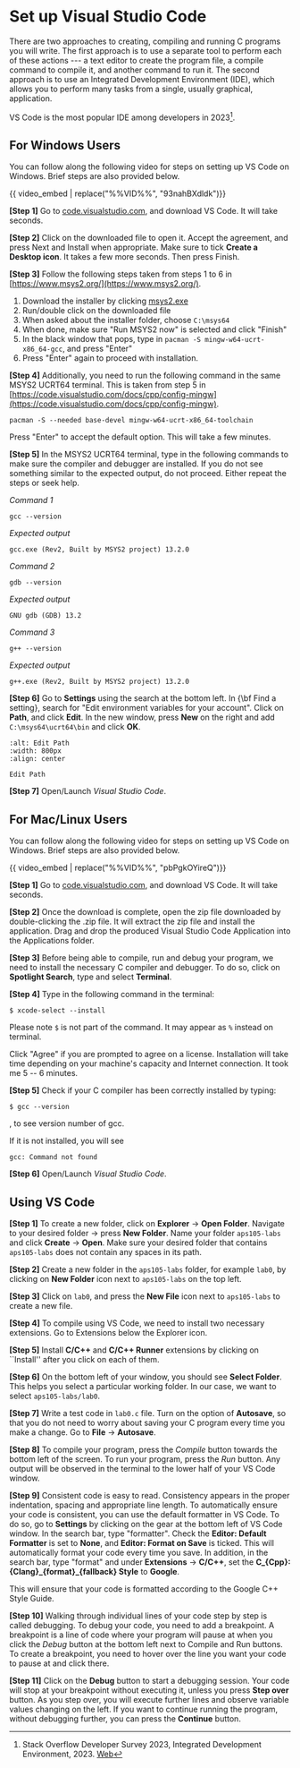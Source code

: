 # Set up Visual Studio Code

There are two approaches to creating, compiling and running C programs you will write. The first approach is to use a separate tool to perform each of these actions --- a text editor to create the program file, a compile command to compile it, and another command to run it. The second approach is to use an Integrated Development Environment (IDE), which allows you to perform many tasks from a single, usually graphical, application.

VS Code is the most popular IDE among developers in 2023[^1]. 

## For Windows Users

You can follow along the following video for steps on setting up VS Code on Windows. Brief steps are also provided below.

{{ video_embed | replace("%%VID%%", "93nahBXdldk")}}

**[Step 1]** Go to [code.visualstudio.com](https://code.visualstudio.com/), and download VS Code. It will take seconds.

**[Step 2]** Click on the downloaded file to open it. Accept the agreement, and press Next and Install when appropriate. Make sure to tick **Create a Desktop icon**. It takes a few more seconds. Then press Finish.

**[Step 3]** Follow the following steps taken from steps 1 to 6 in [https://www.msys2.org/](https://www.msys2.org/).
        
1. Download the installer by clicking [msys2.exe](https://github.com/msys2/msys2-installer/releases/download/2023-10-26/msys2-x86_64-20231026.exe)
2. Run/double click on the downloaded file
3. When asked about the installer folder, choose `C:\msys64`
4. When done, make sure "Run MSYS2 now" is selected and click "Finish"
5. In the black window that pops, type in `pacman -S mingw-w64-ucrt-x86_64-gcc`, and press "Enter"
6. Press "Enter" again to proceed with installation.


**[Step 4]** Additionally, you need to run the following command in the same MSYS2 UCRT64 terminal. This is taken from step 5 in [https://code.visualstudio.com/docs/cpp/config-mingw](https://code.visualstudio.com/docs/cpp/config-mingw).

```{code-block} bash
pacman -S --needed base-devel mingw-w64-ucrt-x86_64-toolchain
```

Press "Enter" to accept the default option. This will take a few minutes.

**[Step 5]** In the MSYS2 UCRT64 terminal, type in the following commands to make sure the compiler and debugger are installed. If you do not see something similar to the expected output, do not proceed. Either repeat the steps or seek help.

*Command 1*

```{code-block} bash
gcc --version
```

*Expected output*

```{code-block} bash
gcc.exe (Rev2, Built by MSYS2 project) 13.2.0
```

*Command 2*

```{code-block} bash
gdb --version
```

*Expected output*

```{code-block} bash
GNU gdb (GDB) 13.2
```

*Command 3*

```{code-block} bash
g++ --version
```

*Expected output*

```{code-block} bash
g++.exe (Rev2, Built by MSYS2 project) 13.2.0
```

**[Step 6]** Go to **Settings** using the search at the bottom left. In {\bf Find a setting}, search for "Edit environment variables for your account". Click on **Path**, and click **Edit**. In the new window, press **New** on the right and add `C:\msys64\ucrt64\bin` and click **OK**.

```{figure} ./images/environment-variable.png
:alt: Edit Path
:width: 800px
:align: center

Edit Path
```    

**[Step 7]** Open/Launch *Visual Studio Code*.

## For Mac/Linux Users

You can follow along the following video for steps on setting up VS Code on Windows. Brief steps are also provided below.

{{ video_embed | replace("%%VID%%", "pbPgkOYireQ")}}

**[Step 1]** Go to [code.visualstudio.com](https://code.visualstudio.com/), and download VS Code. It will take seconds. 

**[Step 2]** Once the download is complete, open the zip file downloaded by double-clicking the .zip file. It will extract the zip file and install the application. Drag and drop the produced Visual Studio Code Application into the Applications folder. 

**[Step 3]** Before being able to compile, run and debug your program, we need to install the necessary C compiler and debugger. To do so, click on **Spotlight Search**, type and select **Terminal**. 

**[Step 4]** Type in the following command in the terminal:

```
$ xcode-select --install
```

Please note `$` is not part of the command. It may appear as `%` instead on terminal.

Click "Agree" if you are prompted to agree on a license. Installation will take time depending on your machine's capacity and Internet connection. It took me $5$ -- $6$ minutes. 

**[Step 5]** Check if your C compiler has been correctly installed by typing: 

```
$ gcc --version
```
, to see version number of gcc.

If it is not installed, you will see 
```{code-block} bash
gcc: Command not found
```

**[Step 6]** Open/Launch *Visual Studio Code*.

## Using VS Code

**[Step 1]** To create a new folder, click on **Explorer** $\rightarrow$ **Open Folder**. Navigate to your desired folder $\rightarrow$ press **New Folder**. Name your folder `aps105-labs` and click **Create** $\rightarrow$ **Open**. Make sure your desired folder that contains `aps105-labs` does not contain any spaces in its path. 

**[Step 2]** Create a new folder in the `aps105-labs` folder, for example `lab0`, by clicking on **New Folder** icon next to `aps105-labs` on the top left.


**[Step 3]** Click on `lab0`, and press the **New File** icon next to `aps105-labs` to create a new file. 

**[Step 4]** To compile using VS Code, we need to install two necessary extensions. Go to Extensions below the Explorer icon. 

**[Step 5]** Install **C/C++** and **C/C++ Runner** extensions by clicking on ``Install'' after you click on each of them.

**[Step 6]** On the bottom left of your window, you should see **Select Folder**. This helps you select a particular working folder. In our case, we want to select `aps105-labs/lab0`.

**[Step 7]** Write a test code in `lab0.c` file. Turn on the option of **Autosave**, so that you do not need to worry about saving your C program every time you make a change. Go to **File** $\rightarrow$ **Autosave**.

**[Step 8]** To compile your program, press the *Compile* button towards the bottom left of the screen. To run your program, press the *Run* button. Any output will be observed in the terminal to the lower half of your VS Code window.

**[Step 9]** Consistent code is easy to read. Consistency appears in the proper indentation, spacing and appropriate line length. To automatically ensure your code is consistent, you can use the default formatter in VS Code. To do so, go to **Settings** by clicking on the gear at the bottom left of VS Code window. In the search bar, type "formatter". Check the **Editor: Default Formatter** is set to **None**, and **Editor: Format on Save** is ticked. This will automatically format your code every time you save. In addition, in the search bar, type "format" and under **Extensions** $\rightarrow$ **C/C++**, set the **C\_{Cpp}: {Clang}\_{format}\_{fallback} Style** to **Google**. 

This will ensure that your code is formatted according to the Google C++ Style Guide.

**[Step 10]** Walking through individual lines of your code step by step is called debugging. To debug your code, you need to add a breakpoint. A breakpoint is a line of code where your program will pause at when you click the *Debug* button at the bottom left next to Compile and Run buttons. To create a breakpoint, you need to hover over the line you want your code to pause at and click there.

**[Step 11]** Click on the **Debug** button to start a debugging session. Your code will stop at your breakpoint without executing it, unless you press **Step over** button. As you step over, you will execute further lines and observe variable values changing on the left. If you want to continue running the program, without debugging further, you can press the **Continue** button.

[^1]: Stack Overflow Developer Survey 2023, Integrated Development Environment, 2023. [Web](https://survey.stackoverflow.co/2023/)
